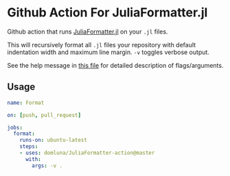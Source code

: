 # Github Action For JuliaFormatter.jl

Github action that runs [JuliaFormatter.jl](https://github.com/domluna/JuliaFormatter.jl) on your `.jl` files.

This will recursively format all `.jl` files your repository with default indentation width and maximum line margin.
`-v` toggles verbose output.

See the help message in [this file](https://github.com/domluna/JuliaFormatter.jl/blob/master/bin/format.jl) for detailed description of flags/arguments.

## Usage


```yaml
name: Format

on: [push, pull_request]

jobs:
  format:
    runs-on: ubuntu-latest
    steps:
    - uses: domluna/JuliaFormatter-action@master
      with:
        args: -v .
```

